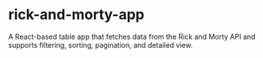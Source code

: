 
# rick-and-morty-app
A React-based table app that fetches data from the Rick and Morty API and supports filtering, sorting, pagination, and detailed view.

